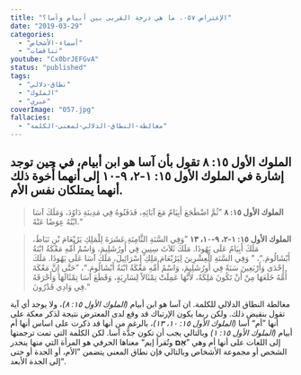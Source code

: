```yaml
---
title: "الإعتراض ٠٥٧، ما هي درجة القربى بين أبيام وآسا؟"
date: "2019-03-29"
categories:
  - "أسماء-الأشخاص"
  - "تناقضات"
youtube: "Cx0brJEFGvA"
status: "published"
tags:
  - "نطاق-دلالي"
  - "الملوك"
  - "عبري"
coverImage: "057.jpg"
fallacies:
  - "مغالطة-النطاق-الدلالي-لمعنى-الكلمة"
---
```


## **الملوك الأول ١٥: ٨ تقول بأن آسا هو ابن أبيام، في حين توجد إشارة في الملوك الأول ١٥: ١-٢، ٩-١٠ إلى أنهما أُخوة ذلك أنهما يمتلكان نفس الأم.**

> **الملوك الأول ١٥: ٨** ”ثُمَّ اضْطَجَعَ أَبِيَامُ مَعَ آبَائِهِ، فَدَفَنُوهُ فِي مَدِينَةِ دَاوُدَ، وَمَلَكَ آسَا ابْنُهُ عِوَضًا عَنْهُ.“

> **الملوك الأول** **١٥: ١-٢، ٩-١٠، ١٣** ”وَفِي السَّنَةِ الثَّامِنَةِ عَشَرَةَ لِلْمَلِكِ يَرُبْعَامَ بْنِ نَبَاطَ، مَلَكَ أَبِيَامُ عَلَى يَهُوذَا. مَلَكَ ثَلاَثَ سِنِينٍ فِي أُورُشَلِيمَ، وَاسْمُ أُمِّهِ مَعْكَةُ ابْنَةُ أَبْشَالُومَ.“، ” وَفِي السَّنَةِ الْعِشْرِينَ لِيَرُبْعَامَ مَلِكِ إِسْرَائِيلَ، مَلَكَ آسَا عَلَى يَهُوذَا. مَلَكَ إِحْدَى وَأَرْبَعِينَ سَنَةً فِي أُورُشَلِيمَ، وَاسْمُ أُمِّهِ مَعْكَةُ ابْنَةُ أَبْشَالُومَ.“، ”حَتَّى إِنَّ مَعْكَةَ أُمَّهُ خَلَعَهَا مِنْ أَنْ تَكُونَ مَلِكَةً، لأَنَّهَا عَمِلَتْ تِمْثَالاً لِسَارِيَةٍ، وَقَطَعَ آسَا تِمْثَالَهَا وَأَحْرَقَهُ فِي وَادِي قَدْرُونَ.“

مغالطة النطاق الدلالي للكلمة. ان آسا هو ابن أبيام _(الملوك الأول ١٥: ٨)_، ولا يوجد أي آية تقول بنقيض ذلك. ولكن ربما يكون الإرتباك قد وقع لدى المعترض نتيجة لذكر معكة على أنها ”أم“ آسا _(الملوك الأول ١٥: ١٠، ١٣)_، بالرغم من أنها قد ذكرت على اساس أنها أم أبيام _(الملوك الأول ١٥: ١)_ وبالتالي يجب أن تكون جدَّة آسا. لكن الكلمة التي تمت ترجمتها إلى اللغات على أنها أم وهي ”**אֵם** وتُقرأ إيم“ معناها الحرفي هو المرأة التي منها ينحدر الشخص أو مجموعة الأشخاص وبالتالي فإن نطاق المعنى يتضمن ”الأم، أو الجدة أو حتى إلى الجدة الأبعد“.
